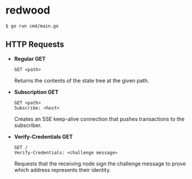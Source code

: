
# redwood

```sh
$ go run cmd/main.go
```



## HTTP Requests


- **Regular GET**
    ```
    GET <path>
    ```
    Returns the contents of the state tree at the given path.


- **Subscription GET**
    ```
    GET <path>
    Subscribe: <host>
    ```
    Creates an SSE keep-alive connection that pushes transactions to the subscriber.


- **Verify-Credentials GET**
    ```
    GET /
    Verify-Credentials: <challenge message>
    ```
    Requests that the receiving node sign the challenge message to prove which address represents their identity.





